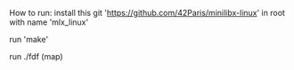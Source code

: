 How to run:
install this git 'https://github.com/42Paris/minilibx-linux' in root with name 'mlx\_linux'

run 'make'

run ./fdf (map)
